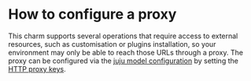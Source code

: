 # How to configure a proxy

This charm supports several operations that require access to external resources, such as customisation or plugins installation, so your environment may only be able to reach those URLs through a proxy. The proxy can be configured via the [juju model configuration](https://juju.is/docs/juju/manage-models#heading--configure-a-model) by setting the [HTTP proxy keys](https://juju.is/docs/juju/list-of-model-configuration-keys).
